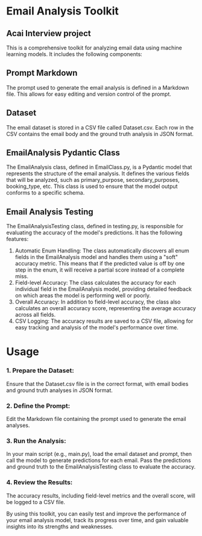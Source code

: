 # Email Analysis Toolkit
## Acai Interview project

This is a comprehensive toolkit for analyzing email data using machine learning models. It includes the following components:

## Prompt Markdown

The prompt used to generate the email analysis is defined in a Markdown file. This allows for easy editing and version control of the prompt.

## Dataset

The email dataset is stored in a CSV file called Dataset.csv. Each row in the CSV contains the email body and the ground truth analysis in JSON format.

## EmailAnalysis Pydantic Class

The EmailAnalysis class, defined in EmailClass.py, is a Pydantic model that represents the structure of the email analysis. It defines the various fields that will be analyzed, such as primary_purpose, secondary_purposes, booking_type, etc. This class is used to ensure that the model output conforms to a specific schema.

## Email Analysis Testing

The EmailAnalysisTesting class, defined in testing.py, is responsible for evaluating the accuracy of the model's predictions. It has the following features:

1. Automatic Enum Handling: The class automatically discovers all enum fields in the EmailAnalysis model and handles them using a "soft" accuracy metric. This means that if the predicted value is off by one step in the enum, it will receive a partial score instead of a complete miss.
2. Field-level Accuracy: The class calculates the accuracy for each individual field in the EmailAnalysis model, providing detailed feedback on which areas the model is performing well or poorly.
3. Overall Accuracy: In addition to field-level accuracy, the class also calculates an overall accuracy score, representing the average accuracy across all fields.
4. CSV Logging: The accuracy results are saved to a CSV file, allowing for easy tracking and analysis of the model's performance over time.

# Usage

### 1. Prepare the Dataset:

Ensure that the Dataset.csv file is in the correct format, with email bodies and ground truth analyses in JSON format.

### 2. Define the Prompt:

Edit the Markdown file containing the prompt used to generate the email analyses.

### 3. Run the Analysis:

In your main script (e.g., main.py), load the email dataset and prompt, then call the model to generate predictions for each email.
Pass the predictions and ground truth to the EmailAnalysisTesting class to evaluate the accuracy.

### 4. Review the Results:

The accuracy results, including field-level metrics and the overall score, will be logged to a CSV file.

By using this toolkit, you can easily test and improve the performance of your email analysis model, track its progress over time, and gain valuable insights into its strengths and weaknesses.


